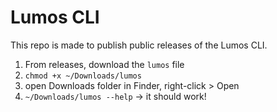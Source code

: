 # Lumos CLI

This repo is made to publish public releases of the Lumos CLI.

1. From releases, download the `lumos` file
2. `chmod +x ~/Downloads/lumos`
3. open Downloads folder in Finder, right-click > Open
4. `~/Downloads/lumos --help` -> it should work!

